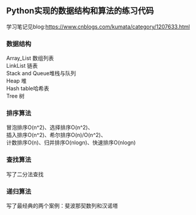 ## Python实现的数据结构和算法的练习代码  

学习笔记见blog:https://www.cnblogs.com/kumata/category/1207633.html  

### 数据结构
Array_List 数组列表  
LinkList 链表  
Stack and Queue堆栈与队列  
Heap 堆  
Hash table哈希表  
Tree 树

### 排序算法
冒泡排序O(n^2)、选择排序O(n^2)、  
插入排序O(n^2)、希尔排序O(n)/O(n^2)、  
计数排序O(n)、归并排序O(nlogn)、快速排序O(nlogn) 
 
### 查找算法  
写了二分法查找

### 递归算法
写了最经典的两个案例：斐波那契数列和汉诺塔



